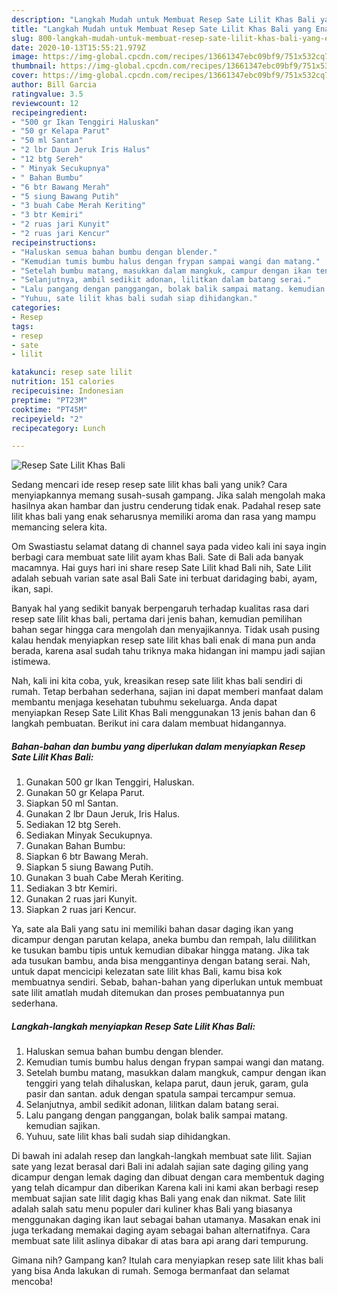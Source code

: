 ```yaml
---
description: "Langkah Mudah untuk Membuat Resep Sate Lilit Khas Bali yang Enak Banget"
title: "Langkah Mudah untuk Membuat Resep Sate Lilit Khas Bali yang Enak Banget"
slug: 800-langkah-mudah-untuk-membuat-resep-sate-lilit-khas-bali-yang-enak-banget
date: 2020-10-13T15:55:21.979Z
image: https://img-global.cpcdn.com/recipes/13661347ebc09bf9/751x532cq70/resep-sate-lilit-khas-bali-foto-resep-utama.jpg
thumbnail: https://img-global.cpcdn.com/recipes/13661347ebc09bf9/751x532cq70/resep-sate-lilit-khas-bali-foto-resep-utama.jpg
cover: https://img-global.cpcdn.com/recipes/13661347ebc09bf9/751x532cq70/resep-sate-lilit-khas-bali-foto-resep-utama.jpg
author: Bill Garcia
ratingvalue: 3.5
reviewcount: 12
recipeingredient:
- "500 gr Ikan Tenggiri Haluskan"
- "50 gr Kelapa Parut"
- "50 ml Santan"
- "2 lbr Daun Jeruk Iris Halus"
- "12 btg Sereh"
- " Minyak Secukupnya"
- " Bahan Bumbu"
- "6 btr Bawang Merah"
- "5 siung Bawang Putih"
- "3 buah Cabe Merah Keriting"
- "3 btr Kemiri"
- "2 ruas jari Kunyit"
- "2 ruas jari Kencur"
recipeinstructions:
- "Haluskan semua bahan bumbu dengan blender."
- "Kemudian tumis bumbu halus dengan frypan sampai wangi dan matang.⁣⁣"
- "Setelah bumbu matang, masukkan dalam mangkuk, campur dengan ikan tenggiri yang telah dihaluskan, kelapa parut, daun jeruk, garam, gula pasir dan santan. aduk dengan spatula sampai tercampur semua."
- "Selanjutnya, ambil sedikit adonan, lilitkan dalam batang serai.⁣⁣"
- "Lalu pangang dengan panggangan, bolak balik sampai matang. kemudian sajikan."
- "Yuhuu, sate lilit khas bali sudah siap dihidangkan."
categories:
- Resep
tags:
- resep
- sate
- lilit

katakunci: resep sate lilit 
nutrition: 151 calories
recipecuisine: Indonesian
preptime: "PT23M"
cooktime: "PT45M"
recipeyield: "2"
recipecategory: Lunch

---
```



![Resep Sate Lilit Khas Bali](https://img-global.cpcdn.com/recipes/13661347ebc09bf9/751x532cq70/resep-sate-lilit-khas-bali-foto-resep-utama.jpg)

Sedang mencari ide resep resep sate lilit khas bali yang unik? Cara menyiapkannya memang susah-susah gampang. Jika salah mengolah maka hasilnya akan hambar dan justru cenderung tidak enak. Padahal resep sate lilit khas bali yang enak seharusnya memiliki aroma dan rasa yang mampu memancing selera kita.

Om Swastiastu selamat datang di channel saya pada video kali ini saya ingin berbagi cara membuat sate lilit ayam khas Bali. Sate di Bali ada banyak macamnya. Hai guys hari ini share resep Sate Lilit khad Bali nih, Sate Lilit adalah sebuah varian sate asal Bali Sate ini terbuat daridaging babi, ayam, ikan, sapi.

Banyak hal yang sedikit banyak berpengaruh terhadap kualitas rasa dari resep sate lilit khas bali, pertama dari jenis bahan, kemudian pemilihan bahan segar hingga cara mengolah dan menyajikannya. Tidak usah pusing kalau hendak menyiapkan resep sate lilit khas bali enak di mana pun anda berada, karena asal sudah tahu triknya maka hidangan ini mampu jadi sajian istimewa.


Nah, kali ini kita coba, yuk, kreasikan resep sate lilit khas bali sendiri di rumah. Tetap berbahan sederhana, sajian ini dapat memberi manfaat dalam membantu menjaga kesehatan tubuhmu sekeluarga. Anda dapat menyiapkan Resep Sate Lilit Khas Bali menggunakan 13 jenis bahan dan 6 langkah pembuatan. Berikut ini cara dalam membuat hidangannya.

<!--inarticleads1-->

##### Bahan-bahan dan bumbu yang diperlukan dalam menyiapkan Resep Sate Lilit Khas Bali:

1. Gunakan 500 gr Ikan Tenggiri, Haluskan.⁣⁣
1. Gunakan 50 gr Kelapa Parut.⁣⁣
1. Siapkan 50 ml Santan.⁣⁣
1. Gunakan 2 lbr Daun Jeruk, Iris Halus.⁣⁣
1. Sediakan 12 btg Sereh.⁣⁣
1. Sediakan  Minyak Secukupnya.⁣⁣
1. Gunakan  Bahan Bumbu:⁣⁣
1. Siapkan 6 btr Bawang Merah.⁣⁣
1. Siapkan 5 siung Bawang Putih.⁣⁣
1. Gunakan 3 buah Cabe Merah Keriting.⁣⁣
1. Sediakan 3 btr Kemiri.⁣⁣
1. Gunakan 2 ruas jari Kunyit.⁣⁣
1. Siapkan 2 ruas jari Kencur.⁣⁣


Ya, sate ala Bali yang satu ini memiliki bahan dasar daging ikan yang dicampur dengan parutan kelapa, aneka bumbu dan rempah, lalu dililitkan ke tusukan bambu tipis untuk kemudian dibakar hingga matang. Jika tak ada tusukan bambu, anda bisa menggantinya dengan batang serai. Nah, untuk dapat mencicipi kelezatan sate lilit khas Bali, kamu bisa kok membuatnya sendiri. Sebab, bahan-bahan yang diperlukan untuk membuat sate lilit amatlah mudah ditemukan dan proses pembuatannya pun sederhana. 

<!--inarticleads2-->

##### Langkah-langkah menyiapkan Resep Sate Lilit Khas Bali:

1. Haluskan semua bahan bumbu dengan blender.
1. Kemudian tumis bumbu halus dengan frypan sampai wangi dan matang.⁣⁣
1. Setelah bumbu matang, masukkan dalam mangkuk, campur dengan ikan tenggiri yang telah dihaluskan, kelapa parut, daun jeruk, garam, gula pasir dan santan. aduk dengan spatula sampai tercampur semua.
1. Selanjutnya, ambil sedikit adonan, lilitkan dalam batang serai.⁣⁣
1. Lalu pangang dengan panggangan, bolak balik sampai matang. kemudian sajikan.
1. Yuhuu, sate lilit khas bali sudah siap dihidangkan.


Di bawah ini adalah resep dan langkah-langkah membuat sate lilit. Sajian sate yang lezat berasal dari Bali ini adalah sajian sate daging giling yang dicampur dengan lemak daging dan dibuat dengan cara membentuk daging yang telah dicampur dan diberikan Karena kali ini kami akan berbagi resep membuat sajian sate lilit dagig khas Bali yang enak dan nikmat. Sate lilit adalah salah satu menu populer dari kuliner khas Bali yang biasanya menggunakan daging ikan laut sebagai bahan utamanya. Masakan enak ini juga terkadang memakai daging ayam sebagai bahan alternatifnya. Cara membuat sate lilit aslinya dibakar di atas bara api arang dari tempurung. 

Gimana nih? Gampang kan? Itulah cara menyiapkan resep sate lilit khas bali yang bisa Anda lakukan di rumah. Semoga bermanfaat dan selamat mencoba!
